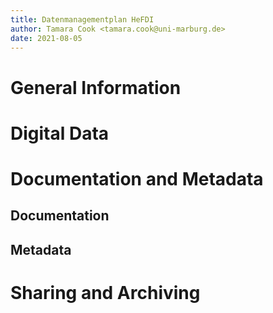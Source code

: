 ```yaml
---
title: Datenmanagementplan HeFDI
author: Tamara Cook <tamara.cook@uni-marburg.de>
date: 2021-08-05
---
```


# General Information

# Digital Data

# Documentation and Metadata

## Documentation

## Metadata

# Sharing and Archiving
